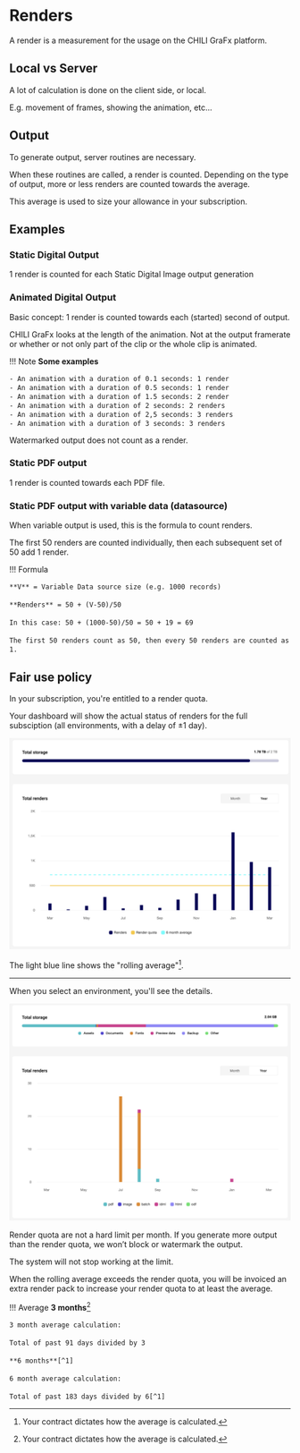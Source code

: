 # Renders

A render is a measurement for the usage on the CHILI GraFx platform.

## Local vs Server

A lot of calculation is done on the client side, or local.

E.g. movement of frames, showing the animation, etc...

## Output

To generate output, server routines are necessary.

When these routines are called, a render is counted. Depending on the type of output, more or less renders are counted towards the average.

This average is used to size your allowance in your subscription.

## Examples

### Static Digital Output

1 render is counted for each Static Digital Image output generation

### Animated Digital Output

Basic concept: 1 render is counted towards each (started) second of output.

CHILI GraFx looks at the length of the animation. Not at the output framerate or whether or not only part of the clip or the whole clip is animated.

!!! Note
	**Some examples**
	
	- An animation with a duration of 0.1 seconds: 1 render
	- An animation with a duration of 0.5 seconds: 1 render
	- An animation with a duration of 1.5 seconds: 2 render
	- An animation with a duration of 2 seconds: 2 renders
	- An animation with a duration of 2,5 seconds: 3 renders
	- An animation with a duration of 3 seconds: 3 renders

Watermarked output does not count as a render.

### Static PDF output

1 render is counted towards each PDF file.

### Static PDF output with variable data (datasource)

When variable output is used, this is the formula to count renders.

The first 50 renders are counted individually, then each subsequent set of 50 add 1 render.

!!! Formula

	**V** = Variable Data source size (e.g. 1000 records)

	**Renders** = 50 + (V-50)/50

	In this case: 50 + (1000-50)/50 = 50 + 19 = 69

	The first 50 renders count as 50, then every 50 renders are counted as 1.

## Fair use policy

In your subscription, you're entitled to a render quota.

Your dashboard will show the actual status of renders for the full subsciption (all environments, with a delay of ±1 day).

![screenshot-full](renders01.png)

The light blue line shows the "rolling average"[^1].

---

When you select an environment, you'll see the details.

![screenshot-full](renders02.png)


Render quota are not a hard limit per month. If you generate more output than the render quota, we won’t block or watermark the output.

The system will not stop working at the limit.

When the rolling average exceeds the render quota, you will be invoiced an extra render pack to increase your render quota to at least the average.

!!! Average
    **3 months**[^1]
    
	3 month average calculation:

	Total of past 91 days divided by 3
	
	**6 months**[^1]
	
	6 month average calculation:

	Total of past 183 days divided by 6[^1]
	
[^1]: Your contract dictates how the average is calculated.